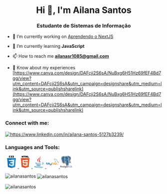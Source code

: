 <h1 align="center">Hi 👋, I'm Ailana Santos</h1>
<h3 align="center">Estudante de Sistemas de Informação</h3>

- 🔭 I’m currently working on [Aprendendo o NextJS](https://github.com/ailanasantos/learning_nextjs.git)

- 🌱 I’m currently learning **JavaScript**

- 📫 How to reach me **ailanasr1085@gmail.com**

- 📄 Know about my experiences [https://www.canva.com/design/DAFcji2S6sA/NuBxg6H51Hz69fEF4Bd7gg/view?utm_content=DAFcji2S6sA&utm_campaign=designshare&utm_medium=link&utm_source=publishsharelink](https://www.canva.com/design/DAFcji2S6sA/NuBxg6H51Hz69fEF4Bd7gg/view?utm_content=DAFcji2S6sA&utm_campaign=designshare&utm_medium=link&utm_source=publishsharelink)

<h3 align="left">Connect with me:</h3>
<p align="left">
<a href="https://www.linkedin.com/in/ailana-santos-5127b3239/" target="blank"><img align="center" src="https://raw.githubusercontent.com/rahuldkjain/github-profile-readme-generator/master/src/images/icons/Social/linked-in-alt.svg" alt="https://www.linkedin.com/in/ailana-santos-5127b3239/" height="30" width="40" /></a>
</p>

<h3 align="left">Languages and Tools:</h3>
<p align="left"> <a href="https://www.w3schools.com/css/" target="_blank" rel="noreferrer"> <img src="https://raw.githubusercontent.com/devicons/devicon/master/icons/css3/css3-original-wordmark.svg" alt="css3" width="40" height="40"/> </a> <a href="https://www.w3.org/html/" target="_blank" rel="noreferrer"> <img src="https://raw.githubusercontent.com/devicons/devicon/master/icons/html5/html5-original-wordmark.svg" alt="html5" width="40" height="40"/> </a> <a href="https://www.java.com" target="_blank" rel="noreferrer"> <img src="https://raw.githubusercontent.com/devicons/devicon/master/icons/java/java-original.svg" alt="java" width="40" height="40"/> </a> <a href="https://www.mysql.com/" target="_blank" rel="noreferrer"> <img src="https://raw.githubusercontent.com/devicons/devicon/master/icons/mysql/mysql-original-wordmark.svg" alt="mysql" width="40" height="40"/> </a> <a href="https://www.postgresql.org" target="_blank" rel="noreferrer"> <img src="https://raw.githubusercontent.com/devicons/devicon/master/icons/postgresql/postgresql-original-wordmark.svg" alt="postgresql" width="40" height="40"/> </a> </p>

<p><img align="left" src="https://github-readme-stats.vercel.app/api/top-langs?username=ailanasantos&show_icons=true&theme=dracula&locale=en&layout=compact" alt="ailanasantos" /></p>

<p>&nbsp;<img align="center" src="https://github-readme-stats.vercel.app/api?username=ailanasantos&show_icons=true&theme=dracula&locale=en" alt="ailanasantos" /></p>

<p><img align="center" src="https://github-readme-streak-stats.herokuapp.com/?user=ailanasantos&theme=dark" alt="ailanasantos" /></p>

